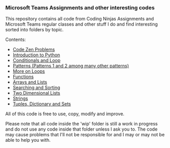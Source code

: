 ### Microsoft Teams Assignments and other interesting codes

This repository contains all code from Coding Ninjas Assignments and Microsoft Teams regular classes and other stuff I do and find interesting sorted into folders by topic.

Contents:
- [Code Zen Problems](/code_zen)
- [Introduction to Python](/intro_py)
- [Conditionals and Loop](/conditionals_and_loops)
- [Patterns (Patterns 1 and 2 among many other patterns)](/patterns)
- [More on Loops](/more_on_loops)
- [Functions](/functions)
- [Arrays and Lists](/arrays_and_lists)
- [Searching and Sorting](/search_and_sort)
- [Two Dimensional Lists](/two_d_lists)
- [Strings](/strings)
- [Tuples, Dictionary and Sets](/tuples_dict_sets)

All of this code is free to use, copy, modify and improve.

Please note that all code inside the 'wip' folder is still a work in progress and do not use any code inside that folder unless I ask you to. The code may cause problems that I'll not be responsible for and I may or may not be able to help you with.